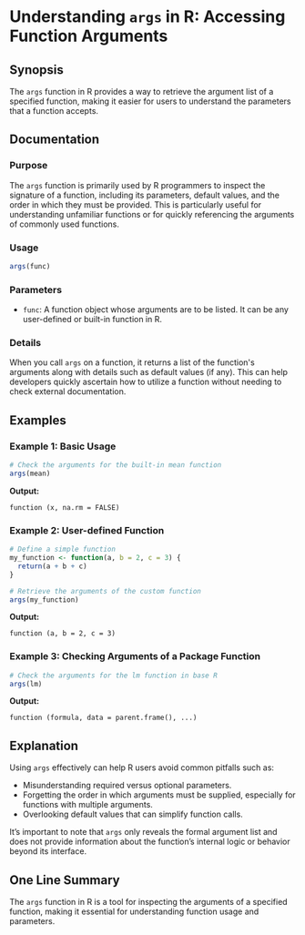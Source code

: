 <!--
Meta Description: # Understanding `args` in R: Accessing Function Arguments ## Synopsis The `args` function in R provides a way to retrieve the argument list of a speci...
Meta Keywords: function, args, arguments, parameters, can
-->

# Understanding `args` in R: Accessing Function Arguments

## Synopsis
The `args` function in R provides a way to retrieve the argument list of a specified function, making it easier for users to understand the parameters that a function accepts.

## Documentation
### Purpose
The `args` function is primarily used by R programmers to inspect the signature of a function, including its parameters, default values, and the order in which they must be provided. This is particularly useful for understanding unfamiliar functions or for quickly referencing the arguments of commonly used functions.

### Usage
```R
args(func)
```

### Parameters
- `func`: A function object whose arguments are to be listed. It can be any user-defined or built-in function in R.

### Details
When you call `args` on a function, it returns a list of the function's arguments along with details such as default values (if any). This can help developers quickly ascertain how to utilize a function without needing to check external documentation.

## Examples
### Example 1: Basic Usage
```R
# Check the arguments for the built-in mean function
args(mean)
```
**Output:**
```
function (x, na.rm = FALSE)
```

### Example 2: User-defined Function
```R
# Define a simple function
my_function <- function(a, b = 2, c = 3) {
  return(a + b + c)
}

# Retrieve the arguments of the custom function
args(my_function)
```
**Output:**
```
function (a, b = 2, c = 3)
```

### Example 3: Checking Arguments of a Package Function
```R
# Check the arguments for the lm function in base R
args(lm)
```
**Output:**
```
function (formula, data = parent.frame(), ...)
```

## Explanation
Using `args` effectively can help R users avoid common pitfalls such as:
- Misunderstanding required versus optional parameters.
- Forgetting the order in which arguments must be supplied, especially for functions with multiple arguments.
- Overlooking default values that can simplify function calls.

It’s important to note that `args` only reveals the formal argument list and does not provide information about the function’s internal logic or behavior beyond its interface.

## One Line Summary
The `args` function in R is a tool for inspecting the arguments of a specified function, making it essential for understanding function usage and parameters.
